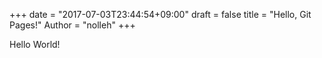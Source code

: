 +++
date = "2017-07-03T23:44:54+09:00"
draft = false
title = "Hello, Git Pages!"
Author = "nolleh"
+++

Hello World!

